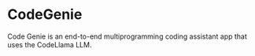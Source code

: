 # CodeGenie
Code Genie is an end-to-end multiprogramming coding assistant app that uses the CodeLlama LLM.
